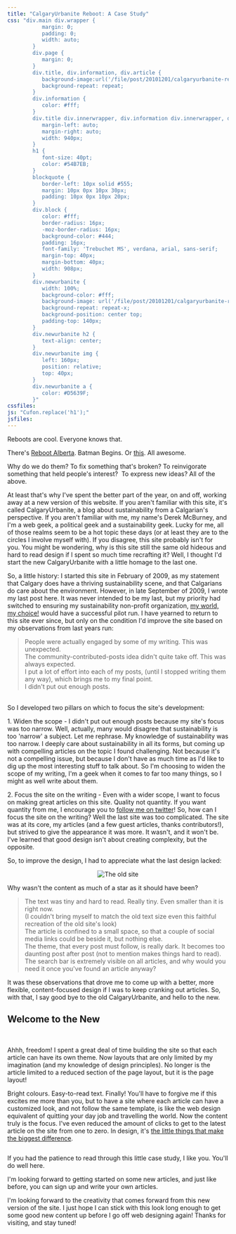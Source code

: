 ```yaml
---
title: "CalgaryUrbanite Reboot: A Case Study"
css: "div.main div.wrapper {
           margin: 0;
           padding: 0;
           width: auto;
        }
        div.page {
           margin: 0;
        }
        div.title, div.information, div.article {
           background-image:url('/file/post/20101201/calgaryurbanite-reboot/asphalt.jpg');
           background-repeat: repeat;
        }
        div.information {
           color: #fff;
        }
        div.title div.innerwrapper, div.information div.innerwrapper, div.admin, div.oldurbanite, div.container, div.comments, div.addcomment, div.postnavigation, #facebook {
           margin-left: auto;
           margin-right: auto;
           width: 940px;
        }
        h1 {
           font-size: 40pt;
           color: #54B7EB;
        }
        blockquote {
           border-left: 10px solid #555;
           margin: 10px 0px 10px 30px;
           padding: 10px 0px 10px 20px;
        }
        div.block {
           color: #fff;
           border-radius: 16px;
           -moz-border-radius: 16px;
           background-color: #444;
           padding: 16px;
           font-family: 'Trebuchet MS', verdana, arial, sans-serif;
           margin-top: 40px;
           margin-bottom: 40px;
           width: 908px;
        }
        div.newurbanite {
           width: 100%;
           background-color: #fff;
           background-image: url('/file/post/20101201/calgaryurbanite-reboot/transition.jpg');
           background-repeat: repeat-x;
           background-position: center top;
           padding-top: 140px;
        }
        div.newurbanite h2 {
           text-align: center;
        }
        div.newurbanite img {
           left: 160px;
           position: relative;
           top: 40px;
        }
        div.newurbanite a {
           color: #D5639F;
        }"
cssfiles:
js: "Cufon.replace('h1');"
jsfiles:
---
```

<div class="oldurbanite">
<div class="block">
<p>Reboots are cool. Everyone knows that.</p>
<p>There's <a href="http://www.rebootalberta.org">Reboot Alberta</a>. Batman Begins. Or <a href="http://en.wikipedia.org/wiki/ReBoot">this</a>. All awesome.</p>
<p>Why do we do them? To fix something that's broken? To reinvigorate something that held people's interest? &nbsp;To express new ideas?&nbsp;All of the above.</p>
<p>At least that's why I've spent the better part of the year, on and off, working away at a new version of this website. If you aren't familiar with this site, it's called CalgaryUrbanite, a blog about sustainability from a Calgarian's perspective. If you aren't familiar with me, my name's Derek McBurney, and I'm a web geek, a political geek and a sustainability geek. Lucky for me, all of those realms seem to be a hot topic these days (or at least they are to the circles I involve myself with). If you disagree, this site probably isn't for you.&nbsp;You might be wondering, why is this site still the same old hideous and hard to read design if I spent so much time recrafting it? Well, I thought I'd start the new CalgaryUrbanite with a little homage to the last one.</p>
<p>So, a little history: I started this site in February of 2009, as my statement that Calgary does have a thriving sustainability scene, and that Calgarians do care about the environment. However, in late September of 2009, I wrote my last post here. It was never intended to be my last, but my priority had switched to ensuring my sustainability non-profit organization, <a href="http://myworldmychoice.org">my world, my choice!</a>&nbsp;would have a successful pilot run. I have yearned to return to this site ever since, but only on the condition I'd improve the site based on my observations from last years run:</p>
<blockquote>People were actually engaged by some of my writing. This was unexpected.<br /> The community-contributed-posts idea didn't quite take off. This was always expected.<br /> I put a lot of effort into each of my posts, (until I stopped writing them any way), which brings me to my final point.<br /> I didn't put out enough posts.&nbsp;<br /></blockquote>
<p><br />So I developed two pillars on which to focus the site's development:</p>
<p>1. Widen the scope -&nbsp;I didn't put out enough posts because my site's focus was too narrow. Well, actually, many would disagree that sustainability is too 'narrow' a subject. Let me rephrase. My knowledge of sustainability was too narrow. I deeply care about sustainability in all its forms, but coming up with compelling articles on the topic I found challenging. Not because it's not a compelling issue, but because I don't have as much time as I'd like to dig up the most interesting stuff to talk about. So I'm choosing to widen the scope of my writing, I'm a geek when it comes to far too many things, so I might as well write about them.</p>
<p>2. Focus the site on the writing - Even with a wider scope, I want to focus on making great articles on this site. Quality not quantity. If you want quantity from me, I encourage you to <a href="http://twitter.com/derekmcb">follow me on twitter</a>! So, how can I focus the site on the writing? Well the last site was too complicated. The site was at its core, my articles (and a few guest articles, thanks contributors!), but strived to give the appearance it was more. It wasn't, and it won't be. I've learned that good design isn't about creating complexity, but the opposite.</p>
<p>So, to improve the design, I had to appreciate what the last design lacked:&nbsp;</p>
</div>
<p style="text-align: center;"><img src="/file/post/20101201/calgaryurbanite-reboot/reportcard.png" alt="The old site" /></p>
<div class="block">
<p>Why wasn't the content as much of a star as it should have been?</p>
<blockquote>The text was tiny and hard to read. Really tiny. Even smaller than it is right now.<br />(I couldn't bring myself to match the old text size even this faithful recreation of the old site's look)<br />The article is confined to a small space, so that a couple of social media links could be beside it, but nothing else.<br />The theme, that every post must follow, is really dark. It becomes too daunting post after post (not to mention makes things hard to read).<br />The search bar is extremely visible on all articles, and why would you need it once you've found an article anyway?<br /></blockquote>
<p>It was these observations that drove me to come up with a better, more flexible, content-focused design if I was to keep cranking out articles. So, with that, I say good bye to the old CalgaryUrbanite, and hello to the new.</p>
</div>
</div>
<div class="newurbanite">
<div class="container">
<h2>Welcome to the New</h2>
<div class="spacer">&nbsp;</div>
<div class="two">
<div class="double column left">
<p>Ahhh, freedom! I spent a great deal of time building the site so that each article can have its own theme. Now layouts that are only limited by my imagination (and my knowledge of design principles). No longer is the article limited to a reduced section of the page layout, but it is the page layout!</p>
<p>Bright colours. Easy-to-read text. Finally! You'll have to forgive me if this excites me more than you, but to have a site where each article can have a customized look, and not follow the same template, is like the web design equivalent of quitting your day job and travelling the world. Now the content truly is the focus. I've even reduced the amount of clicks to get to the latest article on the site from one to zero. In design, it's <a href="http://www.uie.com/articles/three_hund_million_button">the little things that make the biggest difference</a>.</p>
</div>
</div>
<div class="double column left">
<p>If you had the patience to read through this little case study, I like you. You'll do well here.</p>
<p>I'm looking forward to getting started on some new articles, and just like before, you can sign up and write your own articles.</p>
<p>I'm looking forward to the creativity that comes forward from this new version of the site. I just hope I can stick with this look long enough to get some good new content up before I go off web designing again! Thanks for visiting, and stay tuned!</p>
<img src="/file/post/20101201/calgaryurbanite-reboot/aplus.png" alt="" /></div>
</div>
</div>